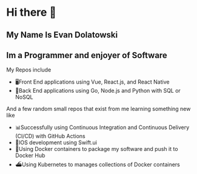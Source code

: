 # Hi there 👋

## My Name Is Evan Dolatowski
## Im a Programmer and enjoyer of Software
  
My Repos include
- 🖥️Front End applications using Vue, React.js, and React Native
- 💾Back End applications using Go, Node.js and Python with SQL or NoSQL

And a few random small repos that exist from me learning something new like
- 📊Successfully using Continuous Integration and Continuous Delivery (CI/CD) with GitHub Actions
- 🍎IOS development using Swift.ui
- 🐳Using Docker containers to package my software and push it to Docker Hub
- ⛴️Using Kubernetes to manages collections of Docker containers








<!--
**GnarlyLasagna/GnarlyLasagna** is a ✨ _special_ ✨ repository because its `README.md` (this file) appears on your GitHub profile.

Here are some ideas to get you started:

- 🔭 I’m currently working on ...
- 🌱 I’m currently learning ...
- 👯 I’m looking to collaborate on ...
- 🤔 I’m looking for help with ...
- 💬 Ask me about ...
- 📫 How to reach me: ...
- 😄 Pronouns: ...
- ⚡ Fun fact: ...
-->
